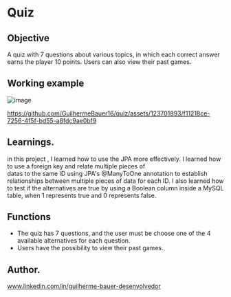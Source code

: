 # Quiz    
              
## Objective                                      

A quiz with 7 questions about various topics, in which each correct answer earns the player 10 points.
Users can also view their past games.          

## Working example       
![image](https://github.com/GuilhermeBauer16/quiz/assets/123701893/7c1eb75c-8ec1-47c6-8e50-8c1a1327242d)

https://github.com/GuilhermeBauer16/quiz/assets/123701893/f11218ce-7256-4f5f-bd55-a8fdc9ae0bf9

## Learnings.            

in this project , I learned how to use the JPA more effectively.
I learned how to use a foreign key and relate multiple pieces of  
datas to the same  ID using  JPA's @ManyToOne annotation to establish 
relationships between multiple pieces of data for each ID.
I also learned how to test if the alternatives are true  by  using a 
Boolean column inside a  MySQL table, when 1 represents true and 0 represents false.

## Functions 

* The quiz has 7 questions, and the user must be choose one of  the 4 available alternatives for each question.
* Users have the possibility to view their past games.     

## Author.   
 www.linkedin.com/in/guilherme-bauer-desenvolvedor 
